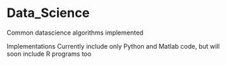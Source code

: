 # Data_Science
Common datascience algorithms implemented

Implementations Currently include only Python and Matlab code, but will soon include R programs too
